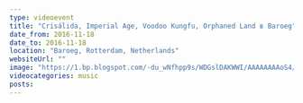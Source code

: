 ```yaml
---
type: videoevent
title: "Crisálida, Imperial Age, Voodoo Kungfu, Orphaned Land в Baroeg"
date_from: 2016-11-18
date_to: 2016-11-18
location: "Baroeg, Rotterdam, Netherlands"
websiteUrl: ""
image: "https://1.bp.blogspot.com/-du_wNfhpp9s/WDGslDAKWWI/AAAAAAAAoS4/h1lgsotcwUw2NAzxl08rHexNYJrKJWiDACPcB/s1600/dsc03367.picasaweb.jpg"
videocategories: music
posts: 
---
```

